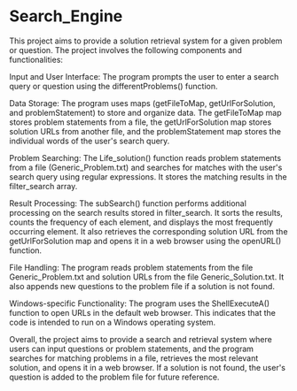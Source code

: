 # Search_Engine
This project aims to provide a solution retrieval system for a given problem or question. The project involves the following components and functionalities:

Input and User Interface: The program prompts the user to enter a search query or question using the differentProblems() function.

Data Storage: The program uses maps (getFileToMap, getUrlForSolution, and problemStatement) to store and organize data. The getFileToMap map stores problem statements from a file, the getUrlForSolution map stores solution URLs from another file, and the problemStatement map stores the individual words of the user's search query.

Problem Searching: The Life_solution() function reads problem statements from a file (Generic_Problem.txt) and searches for matches with the user's search query using regular expressions. It stores the matching results in the filter_search array.

Result Processing: The subSearch() function performs additional processing on the search results stored in filter_search. It sorts the results, counts the frequency of each element, and displays the most frequently occurring element. It also retrieves the corresponding solution URL from the getUrlForSolution map and opens it in a web browser using the openURL() function.

File Handling: The program reads problem statements from the file Generic_Problem.txt and solution URLs from the file Generic_Solution.txt. It also appends new questions to the problem file if a solution is not found.

Windows-specific Functionality: The program uses the ShellExecuteA() function to open URLs in the default web browser. This indicates that the code is intended to run on a Windows operating system.

Overall, the project aims to provide a search and retrieval system where users can input questions or problem statements, and the program searches for matching problems in a file, retrieves the most relevant solution, and opens it in a web browser. If a solution is not found, the user's question is added to the problem file for future reference.
